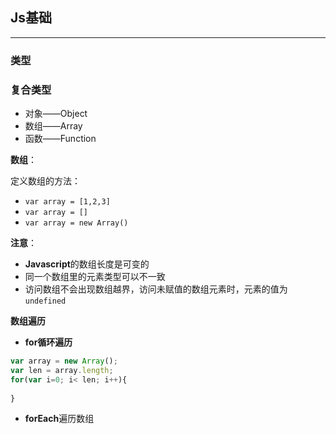 ## Js基础



-----

### 类型



### 复合类型

+ 对象——Object
+ 数组——Array
+ 函数——Function



**数组**：

定义数组的方法：

+ `var array = [1,2,3]`
+ `var array = []`
+ `var array = new Array()`

**注意**：

+ **Javascript**的数组长度是可变的
+ 同一个数组里的元素类型可以不一致
+ 访问数组不会出现数组越界，访问未赋值的数组元素时，元素的值为 `undefined`



**数组遍历**

+ **for循环遍历**

```javascript
var array = new Array();
var len = array.length;
for(var i=0; i< len; i++){
  
}
```

+ **forEach**遍历数组

```javascript

```

